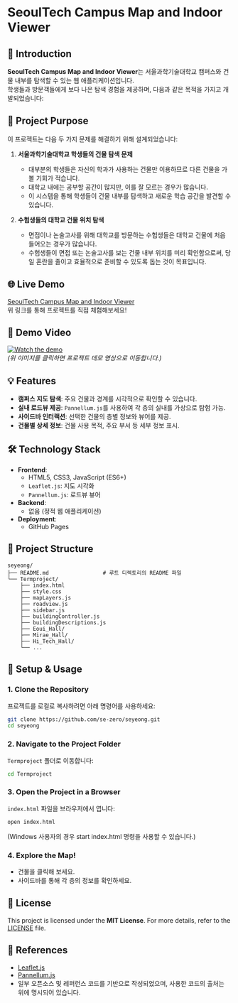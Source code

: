 # SeoulTech Campus Map and Indoor Viewer

## 🚀 Introduction
**SeoulTech Campus Map and Indoor Viewer**는 서울과학기술대학교 캠퍼스와 건물 내부를 탐색할 수 있는 웹 애플리케이션입니다.  
학생들과 방문객들에게 보다 나은 탐색 경험을 제공하며, 다음과 같은 목적을 가지고 개발되었습니다:

## 🎯 Project Purpose
이 프로젝트는 다음 두 가지 문제를 해결하기 위해 설계되었습니다:

1. **서울과학기술대학교 학생들의 건물 탐색 문제**  
   - 대부분의 학생들은 자신의 학과가 사용하는 건물만 이용하므로 다른 건물을 가볼 기회가 적습니다.  
   - 대학교 내에는 공부할 공간이 많지만, 이를 잘 모르는 경우가 많습니다.  
   - 이 시스템을 통해 학생들이 건물 내부를 탐색하고 새로운 학습 공간을 발견할 수 있습니다.

2. **수험생들의 대학교 건물 위치 탐색**  
   - 면접이나 논술고사를 위해 대학교를 방문하는 수험생들은 대학교 건물에 처음 들어오는 경우가 많습니다.  
   - 수험생들이 면접 또는 논술고사를 보는 건물 내부 위치를 미리 확인함으로써, 당일 혼란을 줄이고 효율적으로 준비할 수 있도록 돕는 것이 목표입니다.


## 🌐 Live Demo
[SeoulTech Campus Map and Indoor Viewer](https://se-zero.github.io/seyeong/Term%20project/)  
위 링크를 통해 프로젝트를 직접 체험해보세요!

## 🎥 Demo Video
[![Watch the demo](https://img.youtube.com/vi/영상ID/0.jpg)](https://www.youtube.com/watch?v=영상ID)  
_(위 이미지를 클릭하면 프로젝트 데모 영상으로 이동합니다.)_

## 💡 Features
- **캠퍼스 지도 탐색**: 주요 건물과 경계를 시각적으로 확인할 수 있습니다.
- **실내 로드뷰 제공**: `Pannellum.js`를 사용하여 각 층의 실내를 가상으로 탐험 가능.
- **사이드바 인터랙션**: 선택한 건물의 층별 정보와 뷰어를 제공.
- **건물별 상세 정보**: 건물 사용 목적, 주요 부서 등 세부 정보 표시.

## 🛠️ Technology Stack
- **Frontend**:
  - HTML5, CSS3, JavaScript (ES6+)
  - `Leaflet.js`: 지도 시각화
  - `Pannellum.js`: 로드뷰 뷰어
- **Backend**:
  - 없음 (정적 웹 애플리케이션)
- **Deployment**:
  - GitHub Pages

## 📂 Project Structure
```plaintext
seyeong/
├── README.md                 # 루트 디렉토리의 README 파일
└── Termproject/
    ├── index.html
    ├── style.css
    ├── mapLayers.js
    ├── roadview.js
    ├── sidebar.js
    ├── buildingController.js
    ├── buildingDescriptions.js
    ├── Eoui_Hall/
    ├── Mirae_Hall/
    ├── Hi_Tech_Hall/
    └── ...  
```


## 🔧 Setup & Usage
### 1. Clone the Repository
프로젝트를 로컬로 복사하려면 아래 명령어를 사용하세요:
```bash
git clone https://github.com/se-zero/seyeong.git
cd seyeong
```
### 2. Navigate to the Project Folder
`Termproject` 폴더로 이동합니다:
```bash
cd Termproject
```
### 3. Open the Project in a Browser
`index.html` 파일을 브라우저에서 엽니다:
```bash
open index.html
```
(Windows 사용자의 경우 start index.html 명령을 사용할 수 있습니다.)
### 4. Explore the Map!
- 건물을 클릭해 보세요.
- 사이드바를 통해 각 층의 정보를 확인하세요.

## 📄 License
This project is licensed under the **MIT License**. For more details, refer to the [LICENSE](LICENSE) file.

## 📖 References
- [Leaflet.js](https://leafletjs.com)
- [Pannellum.js](https://pannellum.org)
- 일부 오픈소스 및 레퍼런스 코드를 기반으로 작성되었으며, 사용한 코드의 출처는 위에 명시되어 있습니다.



